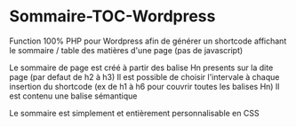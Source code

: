 # Sommaire-TOC-Wordpress
 
 Function 100% PHP pour Wordpress afin de générer un shortcode affichant le sommaire / table des matières d'une page (pas de javascript)
 
Le sommaire de page est créé à partir des balise Hn presents sur la dite page (par defaut de h2 à h3)
Il est possible de choisir l'intervale à chaque insertion du shortcode (ex de h1 à h6 pour couvrir toutes les balises Hn)
Il est contenu une balise sémantique <nav>
Le sommaire est simplement et entièrement personnalisable en CSS

